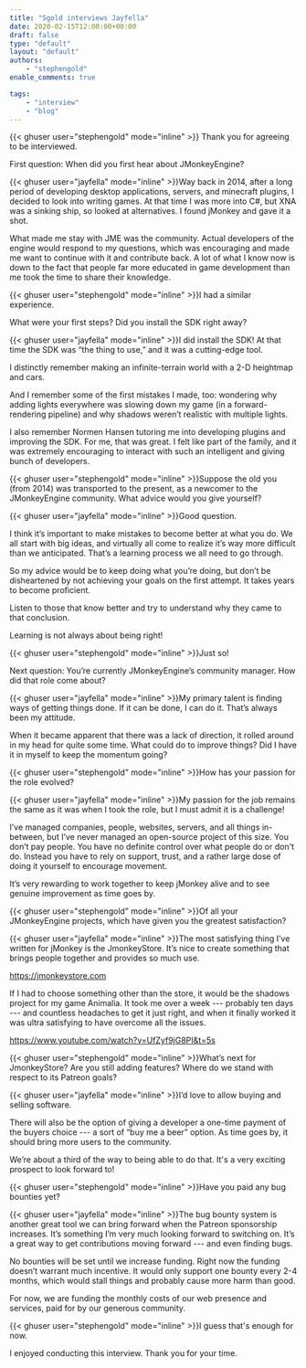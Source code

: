 ```yaml
---
title: "Sgold interviews Jayfella"
date: 2020-02-15T12:00:00+00:00
draft: false
type: "default"
layout: "default"
authors:
    - "stephengold"
enable_comments: true

tags:
    - "interview"
    - "blog"
---
```


{{< ghuser  user="stephengold" mode="inline" >}}
Thank you for agreeing to be interviewed.

First question: When did you first hear about JMonkeyEngine?

{{< ghuser  user="jayfella" mode="inline" >}}Way back in 2014, after a long period of developing desktop applications,
servers, and minecraft plugins, I decided to look into writing games.
At that time I was more into C#, but XNA was a sinking ship,
so looked at alternatives.
I found jMonkey and gave it a shot.

What made me stay with JME was the community.
Actual developers of the engine would respond to my questions,
which was encouraging and made me want to continue with it and contribute back.
A lot of what I know now is down to the fact that people far more educated
in game development than me took the time to share their knowledge.

{{< ghuser  user="stephengold" mode="inline" >}}I had a similar experience.

What were your first steps? Did you install the SDK right away?

{{< ghuser  user="jayfella" mode="inline" >}}I did install the SDK!
At that time the SDK was “the thing to use,” and it was a cutting-edge tool.

I distinctly remember making an infinite-terrain world with a
2-D heightmap and cars.

And I remember some of the first mistakes I made, too:
wondering why adding lights everywhere was slowing down my game
(in a forward-rendering pipeline) and why shadows weren’t realistic
with multiple lights.

I also remember Normen Hansen tutoring me into developing plugins
and improving the SDK.
For me, that was great.
I felt like part of the family, and it was extremely encouraging to
interact with such an intelligent and giving bunch of developers.

{{< ghuser  user="stephengold" mode="inline" >}}Suppose the old you (from 2014) was transported to the present,
as a newcomer to the JMonkeyEngine community.
What advice would you give yourself?

{{< ghuser  user="jayfella" mode="inline" >}}Good question.

I think it’s important to make mistakes to become better at what you do.
We all start with big ideas,
and virtually all come to realize it’s way more difficult than we anticipated.
That’s a learning process we all need to go through.

So my advice would be to keep doing what you’re doing,
but don’t be disheartened by not achieving your goals on the first attempt.
It takes years to become proficient.

Listen to those that know better and try to understand why they came to
that conclusion.

Learning is not always about being right!

{{< ghuser  user="stephengold" mode="inline" >}}Just so!

Next question: You’re currently JMonkeyEngine’s community manager.
How did that role come about?

{{< ghuser  user="jayfella" mode="inline" >}}My primary talent is finding ways of getting things done.
If it can be done, I can do it.
That’s always been my attitude.

When it became apparent that there was a lack of direction,
it rolled around in my head for quite some time.
What could do to improve things?
Did I have it in myself to keep the momentum going?

{{< ghuser  user="stephengold" mode="inline" >}}How has your passion for the role evolved?

{{< ghuser  user="jayfella" mode="inline" >}}My passion for the job remains the same as it was when I took the role,
but I must admit it is a challenge!

I’ve managed companies, people, websites, servers, and all things in-between,
but I’ve never managed an open-source project of this size.
You don’t pay people.
You have no definite control over what people do or don't do.
Instead you have to rely on support, trust, and a rather large dose of
doing it yourself to encourage movement.

It’s very rewarding to work together to keep jMonkey alive
and to see genuine improvement as time goes by.

{{< ghuser  user="stephengold" mode="inline" >}}Of all your JMonkeyEngine projects,
which have given you the greatest satisfaction?

{{< ghuser  user="jayfella" mode="inline" >}}The most satisfying thing I’ve written for jMonkey is the JmonkeyStore.
It’s nice to create something that brings people together and provides
so much use.

https://jmonkeystore.com

If I had to choose something other than the store, it would be the
shadows project for my game Animalia.
It took me over a week --- probably ten days ---
and countless headaches to get it just right, and when it finally worked
it was ultra satisfying to have overcome all the issues.

https://www.youtube.com/watch?v=UfZyf9jG8PI&t=5s

{{< ghuser  user="stephengold" mode="inline" >}}What’s next for JmonkeyStore?
Are you still adding features?
Where do we stand with respect to its Patreon goals?

{{< ghuser  user="jayfella" mode="inline" >}}I’d love to allow buying and selling software.

There will also be the option of giving a developer a one-time payment
of the buyers choice --- a sort of “buy me a beer” option.
As time goes by, it should bring more users to the community.

We’re about a third of the way to being able to do that.
It's a very exciting prospect to look forward to!

{{< ghuser  user="stephengold" mode="inline" >}}Have you paid any bug bounties yet?

{{< ghuser  user="jayfella" mode="inline" >}}The bug bounty system is another great
tool we can bring forward when the Patreon sponsorship increases.
It’s something I’m very much looking forward to switching on.
It’s a great way to get contributions moving forward --- and even finding bugs.

No bounties will be set until we increase funding.
Right now the funding doesn’t warrant much incentive.
It would only support one bounty every 2-4 months,
which would stall things and probably cause more harm than good.

For now, we are funding the monthly costs of our web presence and services,
paid for by our generous community.

{{< ghuser  user="stephengold" mode="inline" >}}I guess that's enough for now.

I enjoyed conducting this interview.  Thank you for your time.
